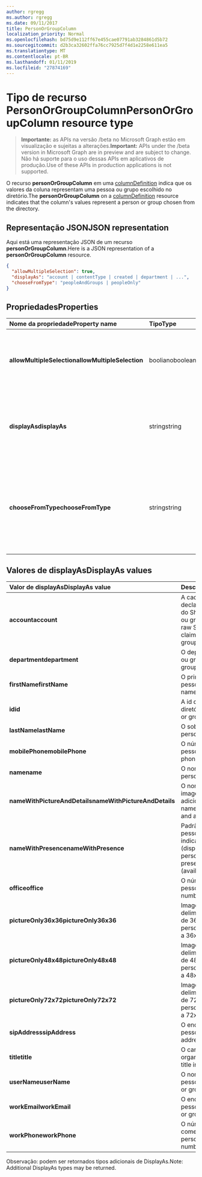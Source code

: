 ```yaml
---
author: rgregg
ms.author: rgregg
ms.date: 09/11/2017
title: PersonOrGroupColumn
localization_priority: Normal
ms.openlocfilehash: bd75d9e112ff67e455cae07791ab3284861d5b72
ms.sourcegitcommit: d2b3ca32602ffa76cc7925d7f4d1e2258e611ea5
ms.translationtype: MT
ms.contentlocale: pt-BR
ms.lasthandoff: 01/11/2019
ms.locfileid: "27874169"
---
```

# <a name="personorgroupcolumn-resource-type"></a><span data-ttu-id="f0c5d-102">Tipo de recurso PersonOrGroupColumn</span><span class="sxs-lookup"><span data-stu-id="f0c5d-102">PersonOrGroupColumn resource type</span></span>

> <span data-ttu-id="f0c5d-103">**Importante:** as APIs na versão /beta no Microsoft Graph estão em visualização e sujeitas a alterações.</span><span class="sxs-lookup"><span data-stu-id="f0c5d-103">**Important:** APIs under the /beta version in Microsoft Graph are in preview and are subject to change.</span></span> <span data-ttu-id="f0c5d-104">Não há suporte para o uso dessas APIs em aplicativos de produção.</span><span class="sxs-lookup"><span data-stu-id="f0c5d-104">Use of these APIs in production applications is not supported.</span></span>

<span data-ttu-id="f0c5d-105">O recurso **personOrGroupColumn** em uma [columnDefinition](columndefinition.md) indica que os valores da coluna representam uma pessoa ou grupo escolhido no diretório.</span><span class="sxs-lookup"><span data-stu-id="f0c5d-105">The **personOrGroupColumn** on a [columnDefinition](columndefinition.md) resource indicates that the column's values represent a person or group chosen from the directory.</span></span>

## <a name="json-representation"></a><span data-ttu-id="f0c5d-106">Representação JSON</span><span class="sxs-lookup"><span data-stu-id="f0c5d-106">JSON representation</span></span>

<span data-ttu-id="f0c5d-107">Aqui está uma representação JSON de um recurso **personOrGroupColumn**.</span><span class="sxs-lookup"><span data-stu-id="f0c5d-107">Here is a JSON representation of a **personOrGroupColumn** resource.</span></span>
<!-- { "blockType": "resource", "@type": "microsoft.graph.personOrGroupColumn", "@property.aka": "chooseFromType=format" } -->

```json
{
  "allowMultipleSelection": true,
  "displayAs": "account | contentType | created | department | ...",
  "chooseFromType": "peopleAndGroups | peopleOnly"
}
```

## <a name="properties"></a><span data-ttu-id="f0c5d-108">Propriedades</span><span class="sxs-lookup"><span data-stu-id="f0c5d-108">Properties</span></span>

| <span data-ttu-id="f0c5d-109">Nome da propriedade</span><span class="sxs-lookup"><span data-stu-id="f0c5d-109">Property name</span></span>              | <span data-ttu-id="f0c5d-110">Tipo</span><span class="sxs-lookup"><span data-stu-id="f0c5d-110">Type</span></span>    | <span data-ttu-id="f0c5d-111">Descrição</span><span class="sxs-lookup"><span data-stu-id="f0c5d-111">Description</span></span>
|:---------------------------|:--------|:--------------------------------------
| <span data-ttu-id="f0c5d-112">**allowMultipleSelection**</span><span class="sxs-lookup"><span data-stu-id="f0c5d-112">**allowMultipleSelection**</span></span> | <span data-ttu-id="f0c5d-113">booliano</span><span class="sxs-lookup"><span data-stu-id="f0c5d-113">boolean</span></span> | <span data-ttu-id="f0c5d-114">Indica se vários valores podem ser selecionados da origem.</span><span class="sxs-lookup"><span data-stu-id="f0c5d-114">Indicates whether multiple values can be selected from the source.</span></span>
| <span data-ttu-id="f0c5d-115">**displayAs**</span><span class="sxs-lookup"><span data-stu-id="f0c5d-115">**displayAs**</span></span>              | <span data-ttu-id="f0c5d-116">string</span><span class="sxs-lookup"><span data-stu-id="f0c5d-116">string</span></span>  | <span data-ttu-id="f0c5d-117">Como exibir as informações sobre a pessoa ou grupo escolhido.</span><span class="sxs-lookup"><span data-stu-id="f0c5d-117">How to display the information about the person or group chosen.</span></span> <span data-ttu-id="f0c5d-118">Veja a seguir.</span><span class="sxs-lookup"><span data-stu-id="f0c5d-118">See below.</span></span>
| <span data-ttu-id="f0c5d-119">**chooseFromType**</span><span class="sxs-lookup"><span data-stu-id="f0c5d-119">**chooseFromType**</span></span>         | <span data-ttu-id="f0c5d-120">string</span><span class="sxs-lookup"><span data-stu-id="f0c5d-120">string</span></span>  | <span data-ttu-id="f0c5d-121">Se permite somente a seleção de pessoas, ou de pessoas e grupos.</span><span class="sxs-lookup"><span data-stu-id="f0c5d-121">Whether to allow selection of people only, or people and groups.</span></span> <span data-ttu-id="f0c5d-122">Deve ser `peopleAndGroups` ou `peopleOnly`.</span><span class="sxs-lookup"><span data-stu-id="f0c5d-122">Must be one of `peopleAndGroups` or `peopleOnly`.</span></span>

## <a name="displayas-values"></a><span data-ttu-id="f0c5d-123">Valores de displayAs</span><span class="sxs-lookup"><span data-stu-id="f0c5d-123">DisplayAs values</span></span>

| <span data-ttu-id="f0c5d-124">Valor de displayAs</span><span class="sxs-lookup"><span data-stu-id="f0c5d-124">DisplayAs value</span></span>               | <span data-ttu-id="f0c5d-125">Descrição</span><span class="sxs-lookup"><span data-stu-id="f0c5d-125">Description</span></span>
|:------------------------------|:-----------------------
| <span data-ttu-id="f0c5d-126">**account**</span><span class="sxs-lookup"><span data-stu-id="f0c5d-126">**account**</span></span>                   | <span data-ttu-id="f0c5d-127">A cadeia de caracteres de declaração codificada bruta do SharePoint para a pessoa ou grupo (por exemplo.</span><span class="sxs-lookup"><span data-stu-id="f0c5d-127">The raw SharePoint encoded claim string for the person or group (eg.</span></span> <span data-ttu-id="f0c5d-128">i:0#.f</span><span class="sxs-lookup"><span data-stu-id="f0c5d-128">i:0#.f</span></span>|<span data-ttu-id="f0c5d-129">membership</span><span class="sxs-lookup"><span data-stu-id="f0c5d-129">membership</span></span>|<span data-ttu-id="f0c5d-130">jane@contoso.com).</span><span class="sxs-lookup"><span data-stu-id="f0c5d-130">jane@contoso.com).</span></span>
| <span data-ttu-id="f0c5d-131">**department**</span><span class="sxs-lookup"><span data-stu-id="f0c5d-131">**department**</span></span>                | <span data-ttu-id="f0c5d-132">O departamento da pessoa ou grupo.</span><span class="sxs-lookup"><span data-stu-id="f0c5d-132">The person or group's department.</span></span>
| <span data-ttu-id="f0c5d-133">**firstName**</span><span class="sxs-lookup"><span data-stu-id="f0c5d-133">**firstName**</span></span>                 | <span data-ttu-id="f0c5d-134">O primeiro nome da pessoa.</span><span class="sxs-lookup"><span data-stu-id="f0c5d-134">The person's first name.</span></span>
| <span data-ttu-id="f0c5d-135">**id**</span><span class="sxs-lookup"><span data-stu-id="f0c5d-135">**id**</span></span>                        | <span data-ttu-id="f0c5d-136">A id da pessoa ou grupo no diretório.</span><span class="sxs-lookup"><span data-stu-id="f0c5d-136">The id of the person or group in the directory.</span></span>
| <span data-ttu-id="f0c5d-137">**lastName**</span><span class="sxs-lookup"><span data-stu-id="f0c5d-137">**lastName**</span></span>                  | <span data-ttu-id="f0c5d-138">O sobrenome da pessoa.</span><span class="sxs-lookup"><span data-stu-id="f0c5d-138">The person's last name.</span></span>
| <span data-ttu-id="f0c5d-139">**mobilePhone**</span><span class="sxs-lookup"><span data-stu-id="f0c5d-139">**mobilePhone**</span></span>               | <span data-ttu-id="f0c5d-140">O número de celular da pessoa.</span><span class="sxs-lookup"><span data-stu-id="f0c5d-140">The person's mobile phone number.</span></span>
| <span data-ttu-id="f0c5d-141">**name**</span><span class="sxs-lookup"><span data-stu-id="f0c5d-141">**name**</span></span>                      | <span data-ttu-id="f0c5d-142">O nome da pessoa.</span><span class="sxs-lookup"><span data-stu-id="f0c5d-142">The person's name.</span></span>
| <span data-ttu-id="f0c5d-143">**nameWithPictureAndDetails**</span><span class="sxs-lookup"><span data-stu-id="f0c5d-143">**nameWithPictureAndDetails**</span></span> | <span data-ttu-id="f0c5d-144">O nome da pessoa com sua imagem e detalhes adicionais.</span><span class="sxs-lookup"><span data-stu-id="f0c5d-144">The person's name along with their picture and additional details.</span></span>
| <span data-ttu-id="f0c5d-145">**nameWithPresence**</span><span class="sxs-lookup"><span data-stu-id="f0c5d-145">**nameWithPresence**</span></span>          | <span data-ttu-id="f0c5d-146">Padrão.</span><span class="sxs-lookup"><span data-stu-id="f0c5d-146">Default.</span></span> <span data-ttu-id="f0c5d-147">O nome da pessoa com um ícone indicador de presença (disponível/ocupado/etc.)</span><span class="sxs-lookup"><span data-stu-id="f0c5d-147">The person's name with a presence indicator icon (available/busy/etc.)</span></span>
| <span data-ttu-id="f0c5d-148">**office**</span><span class="sxs-lookup"><span data-stu-id="f0c5d-148">**office**</span></span>                    | <span data-ttu-id="f0c5d-149">O número comercial da pessoa.</span><span class="sxs-lookup"><span data-stu-id="f0c5d-149">The person's office number.</span></span>
| <span data-ttu-id="f0c5d-150">**pictureOnly36x36**</span><span class="sxs-lookup"><span data-stu-id="f0c5d-150">**pictureOnly36x36**</span></span>          | <span data-ttu-id="f0c5d-151">Imagem da pessoa, delimitada por um quadrado de 36 x 36 pixels.</span><span class="sxs-lookup"><span data-stu-id="f0c5d-151">The person's picture, bounded by a 36x36 px square.</span></span>
| <span data-ttu-id="f0c5d-152">**pictureOnly48x48**</span><span class="sxs-lookup"><span data-stu-id="f0c5d-152">**pictureOnly48x48**</span></span>          | <span data-ttu-id="f0c5d-153">Imagem da pessoa, delimitada por um quadrado de 48 x 48 pixels.</span><span class="sxs-lookup"><span data-stu-id="f0c5d-153">The person's picture, bounded by a 48x48 px square.</span></span>
| <span data-ttu-id="f0c5d-154">**pictureOnly72x72**</span><span class="sxs-lookup"><span data-stu-id="f0c5d-154">**pictureOnly72x72**</span></span>          | <span data-ttu-id="f0c5d-155">Imagem da pessoa, delimitada por um quadrado de 72 x 72 pixels.</span><span class="sxs-lookup"><span data-stu-id="f0c5d-155">The person's picture, bounded by a 72x72 px square.</span></span>
| <span data-ttu-id="f0c5d-156">**sipAddress**</span><span class="sxs-lookup"><span data-stu-id="f0c5d-156">**sipAddress**</span></span>                | <span data-ttu-id="f0c5d-157">O endereço sip da pessoa.</span><span class="sxs-lookup"><span data-stu-id="f0c5d-157">The person's sip address.</span></span>
| <span data-ttu-id="f0c5d-158">**title**</span><span class="sxs-lookup"><span data-stu-id="f0c5d-158">**title**</span></span>                     | <span data-ttu-id="f0c5d-159">O cargo da pessoa na organização.</span><span class="sxs-lookup"><span data-stu-id="f0c5d-159">The person's title in the organization.</span></span>
| <span data-ttu-id="f0c5d-160">**userName**</span><span class="sxs-lookup"><span data-stu-id="f0c5d-160">**userName**</span></span>                  | <span data-ttu-id="f0c5d-161">O nome de usuário da pessoa ou grupo.</span><span class="sxs-lookup"><span data-stu-id="f0c5d-161">The person or group's user name.</span></span>
| <span data-ttu-id="f0c5d-162">**workEmail**</span><span class="sxs-lookup"><span data-stu-id="f0c5d-162">**workEmail**</span></span>                 | <span data-ttu-id="f0c5d-163">O endereço de email da pessoa ou grupo.</span><span class="sxs-lookup"><span data-stu-id="f0c5d-163">The person or group's email address.</span></span>
| <span data-ttu-id="f0c5d-164">**workPhone**</span><span class="sxs-lookup"><span data-stu-id="f0c5d-164">**workPhone**</span></span>                 | <span data-ttu-id="f0c5d-165">O número de telefone comercial da pessoa.</span><span class="sxs-lookup"><span data-stu-id="f0c5d-165">The person's work phone number.</span></span>

<span data-ttu-id="f0c5d-166">Observação: podem ser retornados tipos adicionais de DisplayAs.</span><span class="sxs-lookup"><span data-stu-id="f0c5d-166">Note: Additional DisplayAs types may be returned.</span></span>

<!-- {
  "type": "#page.annotation",
  "description": "",
  "keywords": "",
  "section": "documentation",
  "tocPath": "Resources/PersonOrGroupColumn"
} -->
